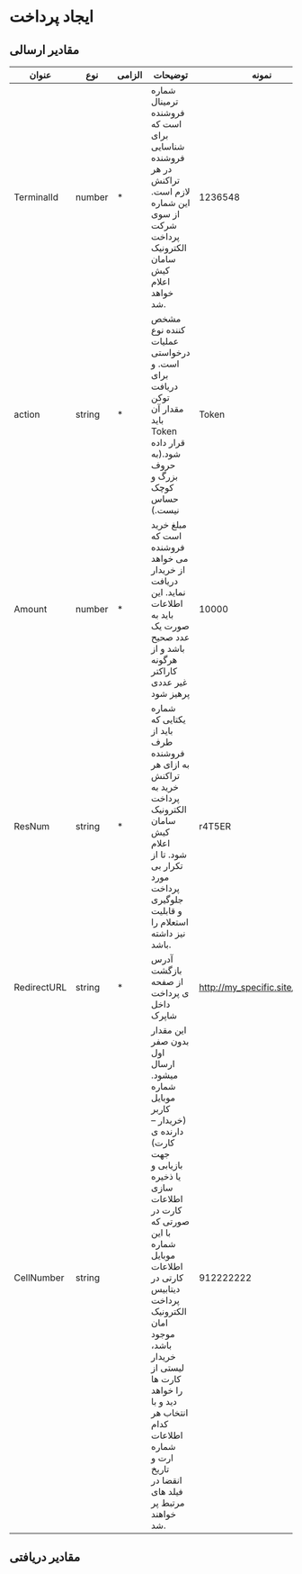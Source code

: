 # ایجاد پرداخت

## مقادیر ارسالی 

|عنوان|نوع|الزامی|توضیحات|نمونه|
|---|---|---|---|---|
|TerminalId|number|*| شماره ترمینال فروشنده است که برای شناسایی فروشنده در هر تراکنش  لازم است. این شماره از سوی شرکت پرداخت الکترونیک سامان کیش  اعلام خواهد شد.|1236548|
|action|string|*|مشخص کننده نوع عملیات درخواستی است. و برای دریافت توکن مقدار آن باید Token  قرار داده شود.(به حروف بزرگ و کوچک حساس نیست.)|Token|
|Amount|number|*|مبلغ خرید است که فروشنده می خواهد از خریدار دریافت نماید. این اطلاعات باید به صورت یک عدد صحیح باشد و از هرگونه کاراکتر غیر عددی پرهیز شود|10000|
|ResNum|string|*|شماره  یکتایی  که  باید  از  طرف  فروشنده  به  ازای  هر  تراکنش  خرید  به  پرداخت الکترونیک سامان کیش  اعلام شود. تا از تکرار بی مورد پرداخت جلوگیری و قابلیت  استعلام را نیز داشته باشد.|r4T5ER|
|RedirectURL|string|*| آدرس بازگشت از صفحه ی پرداخت داخل شاپرک|http://my_specific.site/reciept|
|CellNumber|string||این مقدار بدون صفر اول ارسال میشود. شماره موبایل کاربر (خریدار   –  دارنده ی کارت) جهت بازیابی و یا ذخیره  سازی اطلاعات کارت   در صورتی که با این شماره موبایل اطلاعات کارتی در دیتابیس پرداخت الکترونیک امان موجود  باشد، خریدار لیستی از کارت ها را خواهد دید و با انتخاب هر کدام اطلاعات شماره ارت  و تاریخ انقضا در فیلد های مرتبط پر خواهند شد.|912222222|

## مقادیر دریافتی